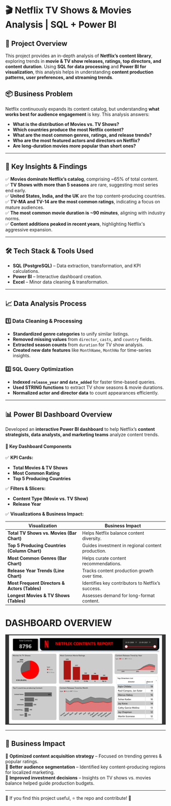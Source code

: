 # 🎬 Netflix TV Shows & Movies Analysis | SQL + Power BI  

## 🚀 **Project Overview**  
This project provides an in-depth analysis of **Netflix’s content library**, exploring trends in **movie & TV show releases, ratings, top directors, and content duration**. Using **SQL for data processing** and **Power BI for visualization**, this analysis helps in understanding **content production patterns, user preferences, and streaming trends**.  

## 📦 **Business Problem**  
Netflix continuously expands its content catalog, but understanding **what works best for audience engagement** is key. This analysis answers:  

- **What is the distribution of Movies vs. TV Shows?**  
- **Which countries produce the most Netflix content?**  
- **What are the most common genres, ratings, and release trends?**  
- **Who are the most featured actors and directors on Netflix?**  
- **Are long-duration movies more popular than short ones?**  

---

## 🔑 **Key Insights & Findings**  
✅ **Movies dominate Netflix’s catalog**, comprising ~65% of total content.  
✅ **TV Shows with more than 5 seasons** are rare, suggesting most series end early.  
✅ **United States, India, and the UK** are the top content-producing countries.  
✅ **TV-MA and TV-14 are the most common ratings**, indicating a focus on mature audiences.  
✅ **The most common movie duration is ~90 minutes**, aligning with industry norms.  
✅ **Content additions peaked in recent years**, highlighting Netflix's aggressive expansion.  

---

## 🛠️ **Tech Stack & Tools Used**  
- **SQL (PostgreSQL)** – Data extraction, transformation, and KPI calculations.  
- **Power BI** – Interactive dashboard creation.  
- **Excel** – Minor data cleaning & transformation.  

---

## 📈 **Data Analysis Process**  

### **1️⃣ Data Cleaning & Processing**  
- **Standardized genre categories** to unify similar listings.  
- **Removed missing values** from `director`, `casts`, and `country` fields.  
- **Extracted season counts** from `duration` for TV show analysis.  
- **Created new date features** like `MonthName`, `MonthNo` for time-series insights.  

### **2️⃣ SQL Query Optimization**  
- **Indexed `release_year` and `date_added`** for faster time-based queries.  
- **Used STRING functions** to extract TV show seasons & movie durations.  
- **Normalized actor and director data** to count appearances efficiently.  

---

## 📊 **Power BI Dashboard Overview**  
Developed an **interactive Power BI dashboard** to help Netflix’s **content strategists, data analysts, and marketing teams** analyze content trends.  

#### **📌 Key Dashboard Components**  

✅ **KPI Cards:**  
   - **Total Movies & TV Shows**  
   - **Most Common Rating**  
   - **Top 5 Producing Countries**  

✅ **Filters & Slicers:**  
   - **Content Type (Movie vs. TV Show)**  
   - **Release Year**  

✅ **Visualizations & Business Impact:**  

| Visualization | Business Impact |
|--------------|----------------|
| **Total TV Shows vs. Movies (Bar Chart)** | Helps Netflix balance content diversity. |
| **Top 5 Producing Countries (Column Chart)** | Guides investment in regional content production. |
| **Most Common Genres (Bar Chart)** | Helps curate content recommendations. |
| **Release Year Trends (Line Chart)** | Tracks content production growth over time. |
| **Most Frequent Directors & Actors (Tables)** | Identifies key contributors to Netflix’s success. |
| **Longest Movies & TV Shows (Tables)** | Assesses demand for long-format content. |

# DASHBOARD OVERVIEW

![image alt](https://github.com/GauravLayak/Netflix-Analysis/blob/66a37f8f683459990126490ca802f7ca3b2c7f5c/Overview.png)

---

## 🎯 **Business Impact**  
🚀 **Optimized content acquisition strategy** – Focused on trending genres & popular ratings.  
🚀 **Better audience segmentation** – Identified key content-producing regions for localized marketing.  
🚀 **Improved investment decisions** – Insights on TV shows vs. movies balance helped guide production budgets.  

---

📌 If you find this project useful, ⭐ the repo and contribute! 🚀  
